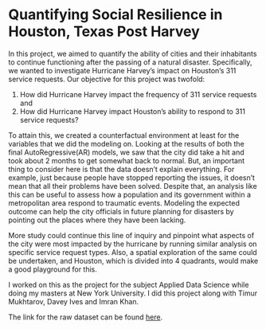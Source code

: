 # Quantifying Social Resilience in Houston, Texas Post Harvey

In this project, we aimed to quantify the ability of cities and their inhabitants to continue functioning after the passing of a natural disaster. Specifically, we wanted to investigate Hurricane Harvey’s impact on Houston’s 311 service requests. Our objective for this project was twofold: 
1. How did Hurricane Harvey impact the frequency of 311 service requests and 
2. How did Hurricane Harvey impact Houston’s ability to respond to 311 service requests?

To attain this, we created a counterfactual environment at least for the variables that we did the modeling on. Looking at the results of both the final AutoRegressive(AR) models, we saw that the city did take a hit and took about 2 months to get somewhat back to normal. But, an important thing to consider here is that the data doesn’t explain everything. For example, just because people have stopped reporting the issues, it doesn’t mean that all their problems have been solved. Despite that, an analysis like this can be useful to assess how a population and its government within a metropolitan area respond to traumatic events. Modeling the expected outcome can help the city officials in future planning for disasters by pointing out the places where they have been lacking.

More study could continue this line of inquiry and pinpoint what aspects of the city were most impacted by the hurricane by running similar analysis on specific service request types. Also, a spatial exploration of the same could be undertaken, and Houston, which is divided into 4 quadrants, would make a good playground for this.

I worked on this as the project for the subject Applied Data Science while doing my masters at New York University. I did this project along with Timur Mukhtarov, Davey Ives and Imran Khan.

The link for the raw dataset can be found [here](https://drive.google.com/open?id=16LpmQZ-6tx_lxFafuK6VOE7ZkA5XYEx8).

